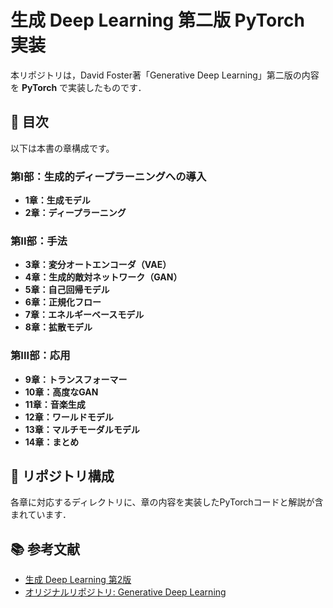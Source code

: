 # 生成 Deep Learning 第二版 PyTorch 実装

本リポジトリは，David Foster著「Generative Deep Learning」第二版の内容を **PyTorch** で実装したものです．

## 📖 目次

以下は本書の章構成です。

### 第I部：生成的ディープラーニングへの導入

- **1章：生成モデル**
- **2章：ディープラーニング**

### 第II部：手法

- **3章：変分オートエンコーダ（VAE）**
- **4章：生成的敵対ネットワーク（GAN）**
- **5章：自己回帰モデル**
- **6章：正規化フロー**
- **7章：エネルギーベースモデル**
- **8章：拡散モデル**

### 第III部：応用

- **9章：トランスフォーマー**
- **10章：高度なGAN**
- **11章：音楽生成**
- **12章：ワールドモデル**
- **13章：マルチモーダルモデル**
- **14章：まとめ**

## 📂 リポジトリ構成

各章に対応するディレクトリに、章の内容を実装したPyTorchコードと解説が含まれています．

## 📚 参考文献

- 	[生成 Deep Learning 第2版](https://www.amazon.co.jp/dp/4814400756)
- 	[オリジナルリポジトリ: Generative Deep Learning](https://github.com/davidADSP/Generative_Deep_Learning_2nd_Edition/)
